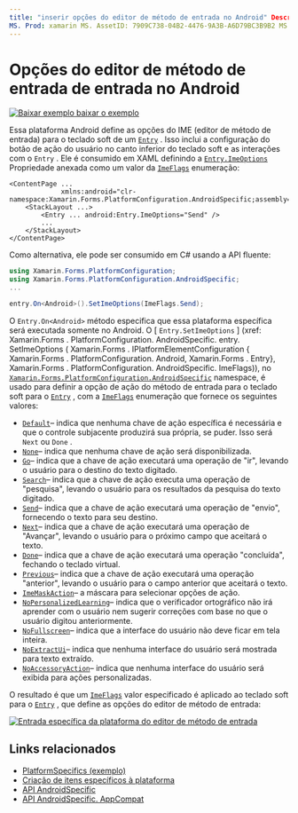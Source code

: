 ```yaml
---
title: "inserir opções do editor de método de entrada no Android" Descrição: "as especificações da plataforma permitem consumir funcionalidade que só está disponível em uma plataforma específica, sem implementar renderizadores ou efeitos personalizados. Este artigo explica como consumir a plataforma do Android específica que define as opções do editor de método de entrada para o teclado virtual para uma entrada. "
MS. Prod: xamarin MS. AssetID: 7909C738-04B2-4476-9A3B-A6D79BC3B9B2 MS. Technology: xamarin-Forms autor: davidbritch MS. Author: dabritch MS. Date: 07/10/2018 no-loc: [ Xamarin.Forms , Xamarin.Essentials ]
---
```


# <a name="entry-input-method-editor-options-on-android"></a>Opções do editor de método de entrada de entrada no Android

[![Baixar exemplo ](~/media/shared/download.png) baixar o exemplo](https://docs.microsoft.com/samples/xamarin/xamarin-forms-samples/userinterface-platformspecifics)

Essa plataforma Android define as opções do IME (editor de método de entrada) para o teclado soft de um [`Entry`](xref:Xamarin.Forms.Entry) . Isso inclui a configuração do botão de ação do usuário no canto inferior do teclado soft e as interações com o `Entry` . Ele é consumido em XAML definindo a [`Entry.ImeOptions`](xref:Xamarin.Forms.PlatformConfiguration.AndroidSpecific.Entry.ImeOptionsProperty) Propriedade anexada como um valor da [`ImeFlags`](xref:Xamarin.Forms.PlatformConfiguration.AndroidSpecific.ImeFlags) enumeração:

```xaml
<ContentPage ...
             xmlns:android="clr-namespace:Xamarin.Forms.PlatformConfiguration.AndroidSpecific;assembly=Xamarin.Forms.Core">
    <StackLayout ...>
        <Entry ... android:Entry.ImeOptions="Send" />
        ...
    </StackLayout>
</ContentPage>
```

Como alternativa, ele pode ser consumido em C# usando a API fluente:

```csharp
using Xamarin.Forms.PlatformConfiguration;
using Xamarin.Forms.PlatformConfiguration.AndroidSpecific;
...

entry.On<Android>().SetImeOptions(ImeFlags.Send);
```

O `Entry.On<Android>` método especifica que essa plataforma específica será executada somente no Android. O [ `Entry.SetImeOptions` ] (xref: Xamarin.Forms . PlatformConfiguration. AndroidSpecific. entry. SetImeOptions ( Xamarin.Forms . IPlatformElementConfiguration { Xamarin.Forms . PlatformConfiguration. Android, Xamarin.Forms . Entry}, Xamarin.Forms . PlatformConfiguration. AndroidSpecific. ImeFlags)), no [`Xamarin.Forms.PlatformConfiguration.AndroidSpecific`](xref:Xamarin.Forms.PlatformConfiguration.AndroidSpecific) namespace, é usado para definir a opção de ação do método de entrada para o teclado soft para o [`Entry`](xref:Xamarin.Forms.Entry) , com a [`ImeFlags`](xref:Xamarin.Forms.PlatformConfiguration.AndroidSpecific.ImeFlags) enumeração que fornece os seguintes valores:

- [`Default`](xref:Xamarin.Forms.PlatformConfiguration.AndroidSpecific.ImeFlags.Default)– indica que nenhuma chave de ação específica é necessária e que o controle subjacente produzirá sua própria, se puder. Isso será `Next` ou `Done` .
- [`None`](xref:Xamarin.Forms.PlatformConfiguration.AndroidSpecific.ImeFlags.None)– indica que nenhuma chave de ação será disponibilizada.
- [`Go`](xref:Xamarin.Forms.PlatformConfiguration.AndroidSpecific.ImeFlags.Go)– indica que a chave de ação executará uma operação de "ir", levando o usuário para o destino do texto digitado.
- [`Search`](xref:Xamarin.Forms.PlatformConfiguration.AndroidSpecific.ImeFlags.Search)– indica que a chave de ação executa uma operação de "pesquisa", levando o usuário para os resultados da pesquisa do texto digitado.
- [`Send`](xref:Xamarin.Forms.PlatformConfiguration.AndroidSpecific.ImeFlags.Send)– indica que a chave de ação executará uma operação de "envio", fornecendo o texto para seu destino.
- [`Next`](xref:Xamarin.Forms.PlatformConfiguration.AndroidSpecific.ImeFlags.Next)– indica que a chave de ação executará uma operação de "Avançar", levando o usuário para o próximo campo que aceitará o texto.
- [`Done`](xref:Xamarin.Forms.PlatformConfiguration.AndroidSpecific.ImeFlags.Done)– indica que a chave de ação executará uma operação "concluída", fechando o teclado virtual.
- [`Previous`](xref:Xamarin.Forms.PlatformConfiguration.AndroidSpecific.ImeFlags.Previous)– indica que a chave de ação executará uma operação "anterior", levando o usuário para o campo anterior que aceitará o texto.
- [`ImeMaskAction`](xref:Xamarin.Forms.PlatformConfiguration.AndroidSpecific.ImeFlags.ImeMaskAction)– a máscara para selecionar opções de ação.
- [`NoPersonalizedLearning`](xref:Xamarin.Forms.PlatformConfiguration.AndroidSpecific.ImeFlags.NoPersonalizedLearning)– indica que o verificador ortográfico não irá aprender com o usuário nem sugerir correções com base no que o usuário digitou anteriormente.
- [`NoFullscreen`](xref:Xamarin.Forms.PlatformConfiguration.AndroidSpecific.ImeFlags.NoFullscreen)– indica que a interface do usuário não deve ficar em tela inteira.
- [`NoExtractUi`](xref:Xamarin.Forms.PlatformConfiguration.AndroidSpecific.ImeFlags.NoExtractUi)– indica que nenhuma interface do usuário será mostrada para texto extraído.
- [`NoAccessoryAction`](xref:Xamarin.Forms.PlatformConfiguration.AndroidSpecific.ImeFlags.NoAccessoryAction)– indica que nenhuma interface do usuário será exibida para ações personalizadas.

O resultado é que um [`ImeFlags`](xref:Xamarin.Forms.PlatformConfiguration.AndroidSpecific.ImeFlags) valor especificado é aplicado ao teclado soft para o [`Entry`](xref:Xamarin.Forms.Entry) , que define as opções do editor de método de entrada:

[![Entrada específica da plataforma do editor de método de entrada](entry-ime-options-images/entry-imeoptions.png "Entrada específica da plataforma do editor de método de entrada")](entry-ime-options-images/entry-imeoptions-large.png#lightbox "Entrada específica da plataforma do editor de método de entrada")

## <a name="related-links"></a>Links relacionados

- [PlatformSpecifics (exemplo)](https://docs.microsoft.com/samples/xamarin/xamarin-forms-samples/userinterface-platformspecifics)
- [Criação de itens específicos à plataforma](~/xamarin-forms/platform/platform-specifics/index.md#creating-platform-specifics)
- [API AndroidSpecific](xref:Xamarin.Forms.PlatformConfiguration.AndroidSpecific)
- [API AndroidSpecific. AppCompat](xref:Xamarin.Forms.PlatformConfiguration.AndroidSpecific.AppCompat)
